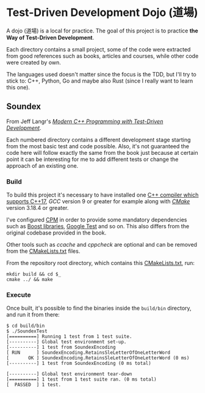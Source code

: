 # Test-Driven Development Dojo (道場)

A dojo (道場) is a local for practice. The goal of this project is to practice
**the Way of Test-Driven Development**.

Each directory contains a small project, some of the code were extracted from
good references such as books, articles and courses, while other code were created
by own.

The languages used doesn't matter since the focus is the TDD, but I'll try to stick
to: C++, Python, Go and maybe also Rust (since I really want to learn this one).

## Soundex

From Jeff Langr's [*Modern C++ Programming with Test-Driven Development*](https://pragprog.com/titles/lotdd/modern-c-programming-with-test-driven-development).

Each numbered directory contains a different development stage starting from the
most basic test and code possible. Also, it's not guaranteed the code here will
follow exactly the same from the book just because at certain point it can be
interesting for me to add different tests or change the approach of an existing
one.

### Build

To build this project it's necessary to have installed one [C++ compiler which
supports C++17](https://en.cppreference.com/w/cpp/compiler_support/17), *GCC*
version 9 or greater for example along with [*CMake*](https://cmake.org) version
3.18.4 or greater.

I've configured [CPM](https://github.com/cpm-cmake/CPM.cmake) in order to provide
some mandatory dependencies such as [Boost libraries](https://www.boost.org),
[Google Test](https://github.com/google/googletest) and so on. This also differs
from the original codebase provided in the book.

Other tools such as *ccache* and *cppcheck* are optional and can be removed from
the [CMakeLists.txt](./Soundex/01/CMakeLists.txt) files.

From the repository root directory, which contains this [CMakeLists.txt](./CMakeLists.txt),
run:

```console
mkdir build && cd $_
cmake ../ && make
```

### Execute

Once built, it's possible to find the binaries inside the `build/bin` directory,
and run it from there:

```console
$ cd build/bin
$ ./SoundexTest
[==========] Running 1 test from 1 test suite.
[----------] Global test environment set-up.
[----------] 1 test from SoundexEncoding
[ RUN      ] SoundexEncoding.RetainsSleLetterOfOneLetterWord
[       OK ] SoundexEncoding.RetainsSleLetterOfOneLetterWord (0 ms)
[----------] 1 test from SoundexEncoding (0 ms total)

[----------] Global test environment tear-down
[==========] 1 test from 1 test suite ran. (0 ms total)
[  PASSED  ] 1 test.
```
